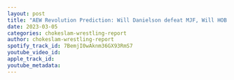 ```yaml
---
layout: post
title: "AEW Revolution Prediction: Will Danielson defeat MJF, Will HOB become Trios champ? "
date: 2023-03-05
categories: chokeslam-wrestling-report
author: chokeslam-wrestling-report
spotify_track_id: 7BemjI0wAknm36GX93RmS7
youtube_video_id: 
apple_track_id: 
youtube_metadata: 
---
```

